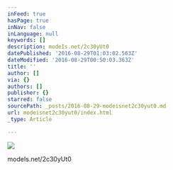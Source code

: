 ```yaml
---
inFeed: true
hasPage: true
inNav: false
inLanguage: null
keywords: []
description: modeIs.net/2c30yUt0
datePublished: '2016-08-29T01:03:02.563Z'
dateModified: '2016-08-29T00:50:03.363Z'
title: ''
author: []
via: {}
authors: []
publisher: {}
starred: false
sourcePath: _posts/2016-08-29-modeisnet2c30yut0.md
url: modeisnet2c30yut0/index.html
_type: Article

---
```

![](https://the-grid-user-content.s3-us-west-2.amazonaws.com/16fc7406-4d72-4113-b5ee-e69a59689a31.jpg)

modeIs.net/2c30yUt0